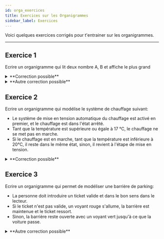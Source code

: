 ```yaml
---
id: orga_exercices
title: Exercices sur les Organigrammes
sidebar_label: Exercices
---
```


Voici quelques exercices corrigés pour t'entrainer sur les organigrammes.

---

## Exercice 1

Ecrire un organigramme qui lit deux nombre A, B et affiche le plus
grand

<details>
<summary>**Correction possible**</summary>

![correction1](./assets/orga_exercice_1_1.png)

</details>

<details>
<summary>**Autre correction possible**</summary>

![correction2](./assets/orga_exercice_1_2.png)

</details>

## Exercice 2

Ecrire un organigramme qui modélise le système de chauffage suivant:

- Le système de mise en tension automatique du chauffage est activé en premier, et le chauffage est dans l'état arrêté.
- Tant que la température est supérieure ou égale à 17 °C, le chauffage ne se met pas en marche.
- Si le chauffage est en marche, tant que la température est inférieure à 20°C, il reste dans le même état, sinon, il revient à l'étape de mise en tension.

<details>
<summary>**Correction possible**</summary>

![correction1](./assets/orga_exercice_2.png)

</details>

## Exercice 3

Ecrire un organigramme qui permet de modéliser une barrière de parking:

- La personne doit introduire un ticket valide et dans le bon sens dans le lecteur.
- Si le ticket n'est pas valide, un voyant rouge s'allume, la barrière est maintenue et le ticket ressort.
- Sinon, la barrière reste ouverte avec un voyant vert jusqu'à ce que la voiture passe.

<details>
<summary>**Autre correction possible**</summary>

![correction1](./assets/orga_exercice_3.png)

</details>
